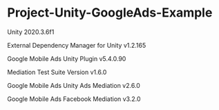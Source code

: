 # Project-Unity-GoogleAds-Example
 
Unity 2020.3.6f1

External Dependency Manager for Unity v1.2.165

Google Mobile Ads Unity Plugin v5.4.0.90

Mediation Test Suite Version v1.6.0

Google Mobile Ads Unity Ads Mediation v2.6.0

Google Mobile Ads Facebook Mediation v3.2.0
